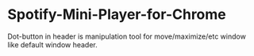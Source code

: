 # Spotify-Mini-Player-for-Chrome


Dot-button in header is manipulation tool for move/maximize/etc window like default window header.
